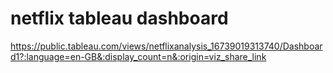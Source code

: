 # netflix tableau dashboard 
https://public.tableau.com/views/netflixanalysis_16739019313740/Dashboard1?:language=en-GB&:display_count=n&:origin=viz_share_link

